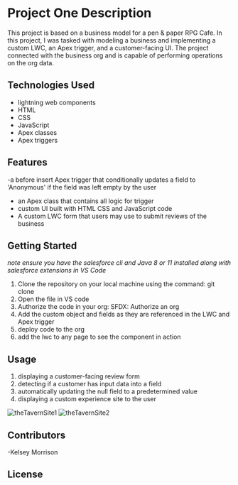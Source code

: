 # Project One Description
This project is based on a business model for a pen & paper RPG Cafe. In this project, I was tasked with modeling a business and implementing a custom LWC, an Apex trigger, and a customer-facing UI. The project connected with the business org and is capable of performing operations on the org data.

## Technologies Used
- lightning web components
- HTML
- CSS
- JavaScript
- Apex classes
- Apex triggers

## Features
-a before insert Apex trigger that conditionally updates a field to 'Anonymous' if the field was left empty by the user
- an Apex class that contains all logic for trigger
- custom UI built with HTML CSS and JavaScript code
- A custom LWC form that users may use to submit reviews of the business

## Getting Started
*note ensure you have the salesforce cli and Java 8 or 11 installed along with salesforce extensions in VS Code*
1. Clone the repository on your local machine using the command: git clone
2. Open the file in VS code
3. Authorize the code in your org: SFDX: Authorize an org
4. Add the custom object and fields as they are referenced in the LWC and Apex trigger
5. deploy code to the org
6. add the lwc to any page to see the component in action

## Usage
1. displaying a customer-facing review form 
2. detecting if a customer has input data into a field
3. automatically updating the null field to a predetermined value
4. displaying a custom experience site to the user

![theTavernSite1](https://user-images.githubusercontent.com/92447155/147491106-a6967106-d80e-400b-ad44-713365c5107d.png)
![theTavernSite2](https://user-images.githubusercontent.com/92447155/147491112-2dd8ee81-90f8-464a-8ee4-75b2a8610849.png)



## Contributors
-Kelsey Morrison
## License
